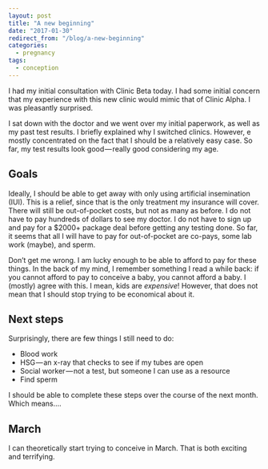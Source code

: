 ```yaml
---
layout: post
title: "A new beginning"
date: "2017-01-30"
redirect_from: "/blog/a-new-beginning"
categories:
  - pregnancy
tags:
  - conception
---
```


I had my initial consultation with Clinic Beta today. I had some initial concern that my experience with this new clinic would mimic that of Clinic Alpha. I was pleasantly surprised.

I sat down with the doctor and we went over my initial paperwork, as well as my past test results. I briefly explained why I switched clinics. However, e mostly concentrated on the fact that I should be a relatively easy case. So far, my test results look good — really good considering my age.

## Goals

Ideally, I should be able to get away with only using artificial insemination (IUI). This is a relief, since that is the only treatment my insurance will cover. There will still be out-of-pocket costs, but not as many as before. I do not have to pay hundreds of dollars to see my doctor. I do not have to sign up and pay for a $2000+ package deal before getting any testing done. So far, it seems that all I will have to pay for out-of-pocket are co-pays, some lab work (maybe), and sperm.

Don’t get me wrong. I am lucky enough to be able to afford to pay for these things. In the back of my mind, I remember something I read a while back: if you cannot afford to pay to conceive a baby, you cannot afford a baby. I (mostly) agree with this. I mean, kids are <em>expensive</em>! However, that does not mean that I should stop trying to be economical about it.

## Next steps

Surprisingly, there are few things I still need to do:

* Blood work
* HSG — an x-ray that checks to see if my tubes are open
* Social worker — not a test, but someone I can use as a resource
* Find sperm

I should be able to complete these steps over the course of the next month. Which means….

## March

I can theoretically start trying to conceive in March. That is both exciting and terrifying.
